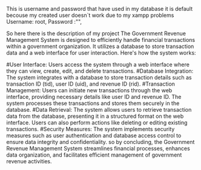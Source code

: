 This is username and password that have used in my database it is default becouse my created user doesn`t work due to my xampp problems
Username: root,
Password :"",

So here there is the description of my project
The Government Revenue Management System is designed to efficiently handle financial transactions within a government organization. It utilizes a database to store transaction data and a web interface for user interaction. Here's how the system works:

#User Interface: Users access the system through a web interface where they can view, create, edit, and delete transactions.
#Database Integration: The system integrates with a database to store transaction details such as transaction ID (tid), user ID (uid), and revenue ID (rid).
#Transaction Management: Users can initiate new transactions through the web interface, providing necessary details like user ID and revenue ID. The system processes these transactions and stores them securely in the database.
#Data Retrieval: The system allows users to retrieve transaction data from the database, presenting it in a structured format on the web interface. Users can also perform actions like deleting or editing existing transactions.
#Security Measures: The system implements security measures such as user authentication and database access control to ensure data integrity and confidentiality.
so by concluding,  the Government Revenue Management System streamlines financial processes, enhances data organization, and facilitates efficient management of government revenue activities.





